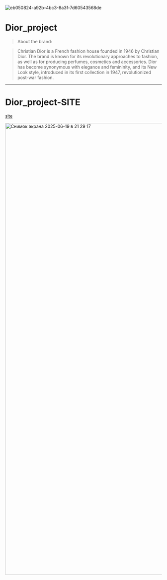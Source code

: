 
![eb050824-a92b-4bc3-8a3f-7d60543568de](https://github.com/user-attachments/assets/051a7e37-9f29-40d2-ac8f-053958ce162f)

Dior_project
==================
> About the brand:

> Christian Dior
is a French fashion house founded in 1946 by Christian Dior. The brand is known for its revolutionary approaches to fashion, as well as for producing perfumes, cosmetics and accessories. Dior has become synonymous with elegance and femininity, and its New Look style, introduced in its first collection in 1947, revolutionized post-war fashion.
------------------

Dior_project-SITE
==================

[site](https://www.example.com)

<img width="1454" alt="Снимок экрана 2025-06-19 в 21 29 17" src="https://github.com/user-attachments/assets/ca93d0fe-7390-4a11-93cf-4a91861d913e" />
